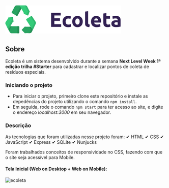 # ![Ecoleta](/public/assets/logo.svg)
 
 ## Sobre
 
 Ecoleta é um sistema desenvolvido durante a semana **Next Level Week 1ª edição trilha #Starter** para cadastrar e localizar pontos de coleta de resíduos especiais.
 
 ### Iniciando o projeto
 
 * Para iniciar o projeto, primeiro clone este repositório e instale as depedências do projeto utilizando o comando `npm install`.
 * Em seguida, rode o comando `npm start` para ter acesso ao site, e digite o endereço *localhost:3000* em seu navegador.  
 
 ### Descrição
 
 As tecnologias que foram utilizadas nesse projeto foram:
 ✔ HTML
 ✔ CSS
 ✔ JavaScript
 ✔ Express
 ✔ SQLite
 ✔ Nunjucks
 
 Foram trabalhados conceitos de responsividade no CSS, fazendo com que o site seja acessível para Mobile.
 
 #### Tela Inicial (Web on Desktop + Web on Mobile):
 ![ecoleta](https://media-exp1.licdn.com/dms/image/C4E22AQG_NFlIiVa8dg/feedshare-shrink_2048_1536/0?e=1599696000&v=beta&t=0KmDUYlqTJ28vHWs_EkB6m8AZEnDhV7E1-w7FvQ-Kqk)
